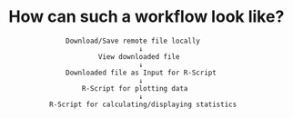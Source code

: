 # How can such a workflow look like?

                  Download/Save remote file locally
                                    ↓
                          View downloaded file
                                    ↓
                  Downloaded file as Input for R-Script
                                    ↓
                      R-Script for plotting data
                                    ↓
              R-Script for calculating/displaying statistics
